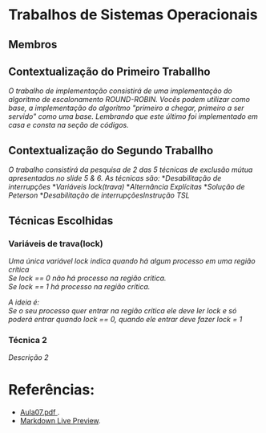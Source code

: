 # Trabalhos de Sistemas Operacionais


## Membros
## Contextualização do Primeiro Traballho
*O trabalho de implementação consistirá de uma implementação do algoritmo de escalonamento ROUND-ROBIN. Vocês podem utilizar como base, a implementação do algoritmo "primeiro a chegar, primeiro a ser servido" como uma base. Lembrando que este último foi implementado em casa e consta na seção de códigos.*

## Contextualização do Segundo Traballho
*O trabalho consistirá da pesquisa de 2 das 5 técnicas de exclusão mútua apresentadas no slide 5 & 6.* 
*As técnicas são:*
**Desabilitação de  interrupções*
**Variáveis lock(trava)*
**Alternância Explícitas*
**Solução de Peterson*
**Desabilitação de  interrupçõesInstrução TSL*

## Técnicas Escolhidas

### Variáveis de trava(lock)
*Uma única variável lock indica quando há
algum processo em uma região crítica*  
*Se lock == 0 não há processo na região
crítica.*   
*Se lock == 1 há processo na região crítica.* 

*A ideia é:*  
*Se o seu processo quer entrar na
região crítica ele deve ler lock e só poderá
entrar quando lock == 0, quando ele entrar deve fazer lock = 1*

### Técnica  2
*Descrição 2*
# Referências:
* [Aula07.pdf
](https://docente.ifrn.edu.br/tadeuferreira/disciplinas/2016.1/sistemas-operacionais/Aula07.pdf).
* [Markdown Live Preview](https://markdownlivepreview.com/).

